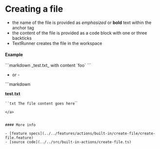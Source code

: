 # Creating a file

- the name of the file is provided as _emphasized_ or **bold** text within the anchor tag
- the content of the file is provided as a code block with one or three backticks
- TextRunner creates the file in the workspace

#### Example

<a textrun="run-markdown-in-textrun">
```markdown
<a textrun="create-file">
_test.txt_ with content `foo`
</a>
```
</a>

- or -

<a textrun="run-markdown-in-textrun">
```markdown
<a textrun="create-file">

**test.txt**

` ​``txt The file content goes here `​``
</a>

```
</a>


#### More info

- [feature specs](../../features/actions/built-in/create-file/create-file.feature)
- [source code](../../src/built-in-actions/create-file.ts)
```
